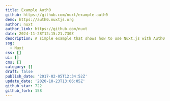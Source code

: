 ```yaml
---
title: Example Auth0
github: https://github.com/nuxt/example-auth0
demo: https://auth0.nuxtjs.org
author: nuxt
author_link: https://github.com/nuxt
date: 2024-11-28T12:15:21.730Z
description: A simple example that shows how to use Nuxt.js with Auth0.
ssg:
  - Nuxt
css: []
ui: []
cms: []
category: []
draft: false
publish_date: '2017-02-05T12:34:52Z'
update_date: '2020-10-23T13:06:05Z'
github_star: 722
github_fork: 158
---
```

